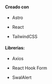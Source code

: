 #### Creado con 

* Astro

* React

* TailwindCSS

#### Librerias:

* Axios

* React Hook Form

* SwalAlert
